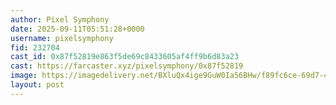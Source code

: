 ```yaml
---
author: Pixel Symphony
date: 2025-09-11T05:51:28+0000
username: pixelsymphony
fid: 232704
cast_id: 0x87f52819e863f5de69c8433605af4ff9b6d83a23
cast: https://farcaster.xyz/pixelsymphony/0x87f52819
image: https://imagedelivery.net/BXluQx4ige9GuW0Ia56BHw/f89fc6ce-69d7-4a6f-a5fc-a3deacb55c00/original
layout: post
---
```

  

<img src='https://imagedelivery.net/BXluQx4ige9GuW0Ia56BHw/f89fc6ce-69d7-4a6f-a5fc-a3deacb55c00/original' alt='' referrerpolicy='no-referrer'/>